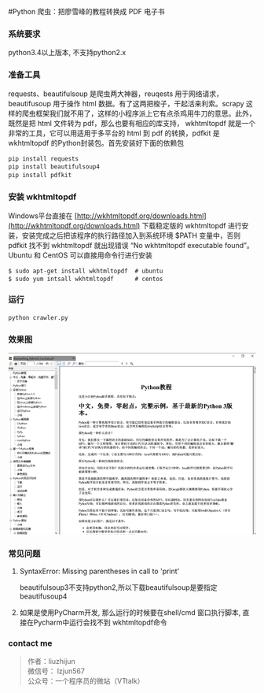 #Python 爬虫：把廖雪峰的教程转换成 PDF 电子书

### 系统要求
python3.4以上版本, 不支持python2.x


### 准备工具

requests、beautifulsoup 是爬虫两大神器，reuqests 用于网络请求，beautifusoup 用于操作 html 数据。有了这两把梭子，干起活来利索。scrapy 这样的爬虫框架我们就不用了，这样的小程序派上它有点杀鸡用牛刀的意思。此外，既然是把 html 文件转为 pdf，那么也要有相应的库支持， wkhtmltopdf 就是一个非常的工具，它可以用适用于多平台的 html 到 pdf 的转换，pdfkit 是 wkhtmltopdf 的Python封装包。首先安装好下面的依赖包

```python
pip install requests
pip install beautifulsoup4
pip install pdfkit
```

### 安装 wkhtmltopdf
Windows平台直接在 [http://wkhtmltopdf.org/downloads.html](http://wkhtmltopdf.org/downloads.html) 下载稳定版的 wkhtmltopdf 进行安装，安装完成之后把该程序的执行路径加入到系统环境 $PATH 变量中，否则 pdfkit 找不到 wkhtmltopdf 就出现错误 “No wkhtmltopdf executable found”。Ubuntu 和 CentOS 可以直接用命令行进行安装

```shell
$ sudo apt-get install wkhtmltopdf  # ubuntu
$ sudo yum intsall wkhtmltopdf      # centos
```

### 运行
```python
python crawler.py
```

### 效果图
![image](./crawer-pdf.png)

### 常见问题

1. SyntaxError: Missing parentheses in call to 'print'
    
    beautifulsoup3不支持python2,所以下载beautifulsoup是要指定 beautifusoup4
2. 如果是使用PyCharm开发, 那么运行的时候要在shell/cmd 窗口执行脚本, 直接在Pycharm中运行会找不到 wkhtmltopdf命令


### contact me

>作者：liuzhijun  
>微信号： lzjun567  
>公众号：一个程序员的微站（VTtalk）


